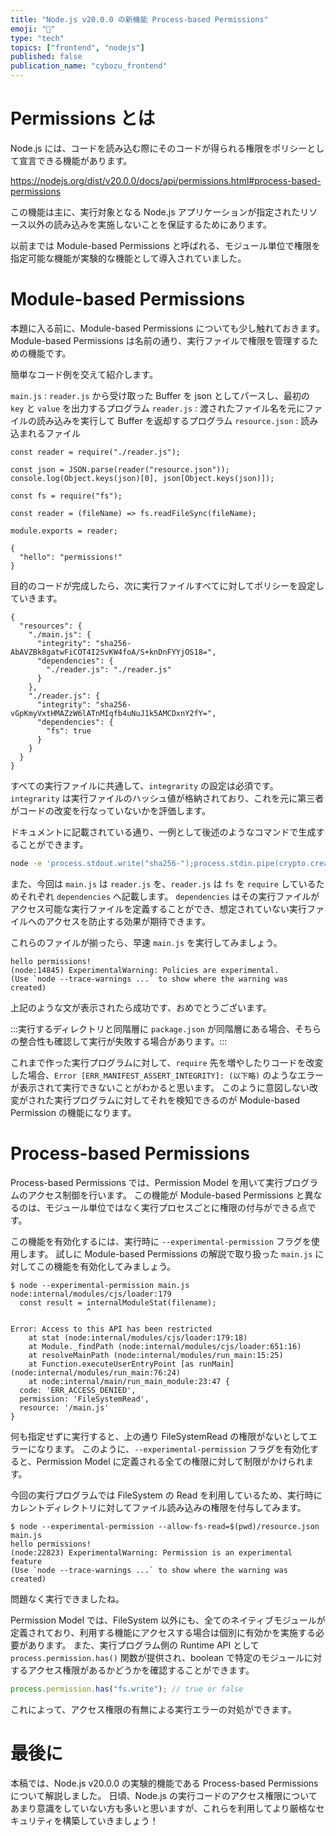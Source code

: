 ```yaml
---
title: "Node.js v20.0.0 の新機能 Process-based Permissions"
emoji: "🔑"
type: "tech"
topics: ["frontend", "nodejs"]
published: false
publication_name: "cybozu_frontend"
---
```


# Permissions とは

Node.js には、コードを読み込む際にそのコードが得られる権限をポリシーとして宣言できる機能があります。

https://nodejs.org/dist/v20.0.0/docs/api/permissions.html#process-based-permissions

この機能は主に、実行対象となる Node.js アプリケーションが指定されたリソース以外の読み込みを実施しないことを保証するためにあります。

以前までは Module-based Permissions と呼ばれる、モジュール単位で権限を指定可能な機能が実験的な機能として導入されていました。

# Module-based Permissions

本題に入る前に、Module-based Permissions についても少し触れておきます。
Module-based Permissions は名前の通り、実行ファイルで権限を管理するための機能です。

簡単なコード例を交えて紹介します。

`main.js` : `reader.js` から受け取った Buffer を json としてパースし、最初の `key` と `value` を出力するプログラム
`reader.js` : 渡されたファイル名を元にファイルの読み込みを実行して Buffer を返却するプログラム
`resource.json` : 読み込まれるファイル

```main.js:js
const reader = require("./reader.js");

const json = JSON.parse(reader("resource.json"));
console.log(Object.keys(json)[0], json[Object.keys(json)]);
```

```reader.js:js
const fs = require("fs");

const reader = (fileName) => fs.readFileSync(fileName);

module.exports = reader;
```

```resource.json:json
{
  "hello": "permissions!"
}

```

目的のコードが完成したら、次に実行ファイルすべてに対してポリシーを設定していきます。

```policy.json:json
{
  "resources": {
    "./main.js": {
      "integrity": "sha256-AbAVZBk8gatwFiCOT4I2SvKW4foA/S+knDnFYYjOS18=",
      "dependencies": {
        "./reader.js": "./reader.js"
      }
    },
    "./reader.js": {
      "integrity": "sha256-vGpKmyVxtHMAZzW6lATnMIqfb4uNuJ1k5AMCDxnY2fY=",
      "dependencies": {
        "fs": true
      }
    }
  }
}
```

すべての実行ファイルに共通して、`integrarity` の設定は必須です。
`integrarity` は実行ファイルのハッシュ値が格納されており、これを元に第三者がコードの改変を行なっていないかを評価します。

ドキュメントに記載されている通り、一例として後述のようなコマンドで生成することができます。

```sh
node -e 'process.stdout.write("sha256-");process.stdin.pipe(crypto.createHash("sha256").setEncoding("base64")).pipe(process.stdout)' < {ファイル名}
```

また、今回は `main.js` は `reader.js` を、`reader.js` は `fs` を `require` しているためそれぞれ `dependencies` へ記載します。
`dependencies` はその実行ファイルがアクセス可能な実行ファイルを定義することができ、想定されていない実行ファイルへのアクセスを防止する効果が期待できます。

これらのファイルが揃ったら、早速 `main.js` を実行してみましょう。

```
hello permissions!
(node:14845) ExperimentalWarning: Policies are experimental.
(Use `node --trace-warnings ...` to show where the warning was created)
```

上記のような文が表示されたら成功です、おめでとうございます。

:::実行するディレクトリと同階層に `package.json` が同階層にある場合、そちらの整合性も確認して実行が失敗する場合があります。:::

これまで作った実行プログラムに対して、`require` 先を増やしたりコードを改変した場合、`Error [ERR_MANIFEST_ASSERT_INTEGRITY]: (以下略)` のようなエラーが表示されて実行できないことがわかると思います。
このように意図しない改変がされた実行プログラムに対してそれを検知できるのが Module-based Permission の機能になります。

# Process-based Permissions

Process-based Permissions では、Permission Model を用いて実行プログラムのアクセス制御を行います。
この機能が Module-based Permissions と異なるのは、モジュール単位ではなく実行プロセスごとに権限の付与ができる点です。

この機能を有効化するには、実行時に `--experimental-permission` フラグを使用します。
試しに Module-based Permissions の解説で取り扱った `main.js` に対してこの機能を有効化してみましょう。

```
$ node --experimental-permission main.js
node:internal/modules/cjs/loader:179
  const result = internalModuleStat(filename);
                 ^

Error: Access to this API has been restricted
    at stat (node:internal/modules/cjs/loader:179:18)
    at Module._findPath (node:internal/modules/cjs/loader:651:16)
    at resolveMainPath (node:internal/modules/run_main:15:25)
    at Function.executeUserEntryPoint [as runMain] (node:internal/modules/run_main:76:24)
    at node:internal/main/run_main_module:23:47 {
  code: 'ERR_ACCESS_DENIED',
  permission: 'FileSystemRead',
  resource: '/main.js'
}
```

何も指定せずに実行すると、上の通り FileSystemRead の権限がないとしてエラーになります。
このように、`--experimental-permission` フラグを有効化すると、Permission Model に定義される全ての権限に対して制限がかけられます。

今回の実行プログラムでは FileSystem の Read を利用しているため、実行時にカレントディレクトリに対してファイル読み込みの権限を付与してみます。

```
$ node --experimental-permission --allow-fs-read=$(pwd)/resource.json main.js
hello permissions!
(node:22823) ExperimentalWarning: Permission is an experimental feature
(Use `node --trace-warnings ...` to show where the warning was created)
```

問題なく実行できましたね。

Permission Model では、FileSystem 以外にも、全てのネイティブモジュールが定義されており、利用する機能にアクセスする場合は個別に有効かを実施する必要があります。
また、実行プログラム側の Runtime API として `process.permission.has()` 関数が提供され、boolean で特定のモジュールに対するアクセス権限があるかどうかを確認することができます。

```js
process.permission.has("fs.write"); // true or false
```

これによって、アクセス権限の有無による実行エラーの対処ができます。

# 最後に

本稿では、Node.js v20.0.0 の実験的機能である Process-based Permissions について解説しました。
日頃、Node.js の実行コードのアクセス権限についてあまり意識をしていない方も多いと思いますが、これらを利用してより厳格なセキュリティを構築していきましょう！
